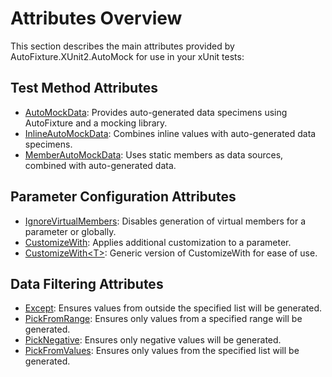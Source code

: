 # Attributes Overview

This section describes the main attributes provided by AutoFixture.XUnit2.AutoMock for use in your xUnit tests:

## Test Method Attributes

- [AutoMockData](auto-mock-data-attribute.md): Provides auto-generated data specimens using AutoFixture and a mocking library.
- [InlineAutoMockData](inline-auto-mock-data-attribute.md): Combines inline values with auto-generated data specimens.
- [MemberAutoMockData](member-auto-mock-data-attribute.md): Uses static members as data sources, combined with auto-generated data.

## Parameter Configuration Attributes

- [IgnoreVirtualMembers](ignore-virtual-members-attribute.md): Disables generation of virtual members for a parameter or globally.
- [CustomizeWith](customize-with-attribute.md): Applies additional customization to a parameter.
- [CustomizeWith\<T>](customize-with-t-attribute.md): Generic version of CustomizeWith for ease of use.

## Data Filtering Attributes

- [Except](except-attribute.md): Ensures values from outside the specified list will be generated.
- [PickFromRange](pick-from-range-attribute.md): Ensures only values from a specified range will be generated.
- [PickNegative](pick-negative-attribute.md): Ensures only negative values will be generated.
- [PickFromValues](pick-from-values-attribute.md): Ensures only values from the specified list will be generated.
